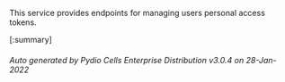 






This service provides endpoints for managing users personal access tokens.

[:summary]

###### Auto generated by Pydio Cells Enterprise Distribution v3.0.4 on 28-Jan-2022
